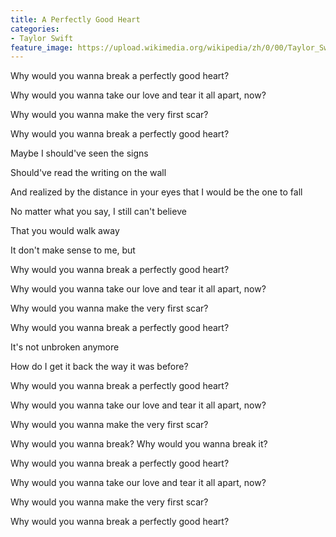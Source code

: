 ```yaml
---
title: A Perfectly Good Heart
categories:
- Taylor Swift
feature_image: https://upload.wikimedia.org/wikipedia/zh/0/00/Taylor_Swift_album.jpg
--- 
```

Why would you wanna break a perfectly good heart?

Why would you wanna take our love and tear it all apart, now?

Why would you wanna make the very first scar?

Why would you wanna break a perfectly good heart?

Maybe I should've seen the signs

Should've read the writing on the wall

And realized by the distance in your eyes that I would be the one to fall

No matter what you say, I still can't believe

That you would walk away

It don't make sense to me, but

Why would you wanna break a perfectly good heart?

Why would you wanna take our love and tear it all apart, now?

Why would you wanna make the very first scar?

Why would you wanna break a perfectly good heart?

It's not unbroken anymore

How do I get it back the way it was before?

Why would you wanna break a perfectly good heart?

Why would you wanna take our love and tear it all apart, now?

Why would you wanna make the very first scar?

Why would you wanna break? Why would you wanna break it?

Why would you wanna break a perfectly good heart?

Why would you wanna take our love and tear it all apart, now?

Why would you wanna make the very first scar?

Why would you wanna break a perfectly good heart?
